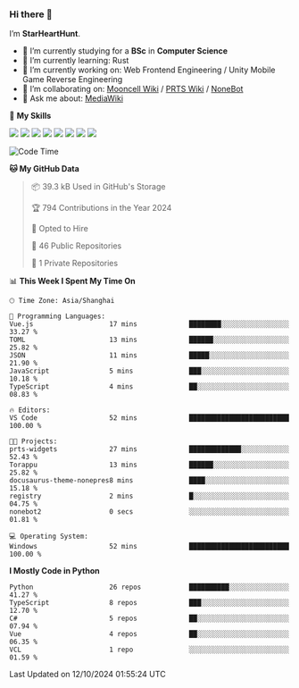 ### Hi there 👋

I’m **StarHeartHunt**.

- 🏫 I’m currently studying for a **BSc** in **Computer Science**
- 🌱 I’m currently learning: Rust
- 🔭 I’m currently working on: Web Frontend Engineering / Unity Mobile Game Reverse Engineering
- 👯 I’m collaborating on: [Mooncell Wiki](https://fgo.wiki/) / [PRTS Wiki](http://prts.wiki/) / [NoneBot](https://github.com/nonebot)
- 💬 Ask me about: [MediaWiki](https://www.mediawiki.org)

🌟 **My Skills**

![](https://img.shields.io/badge/-Python-3e74a2?style=flat-square&logo=Python&logoColor=fff)
![](https://img.shields.io/badge/-Node.js-339933?style=flat-square&logo=node.js&logoColor=fff)
![](https://img.shields.io/badge/-Vue-4fc08d?style=flat-square&logo=vue.js&logoColor=fff)
![](https://img.shields.io/badge/-React-2d98ce?style=flat-square&logo=React&logoColor=fff)
![](https://img.shields.io/badge/-TypeScript-3178C6?style=flat-square&logo=TypeScript&logoColor=fff)
![](https://img.shields.io/badge/-Docker-2496ED?style=flat-square&logo=Docker&logoColor=fff)
![](https://img.shields.io/badge/-Linux-000000?style=flat-square&logo=Linux&logoColor=fff)
![](https://img.shields.io/badge/-Dotnet-512bd4?style=flat-square&logo=.net&logoColor=fff)

<!--START_SECTION:waka-->
![Code Time](http://img.shields.io/badge/Code%20Time-1%2C359%20hrs%206%20mins-blue)

**🐱 My GitHub Data** 

> 📦 39.3 kB Used in GitHub's Storage 
 > 
> 🏆 794 Contributions in the Year 2024
 > 
> 💼 Opted to Hire
 > 
> 📜 46 Public Repositories 
 > 
> 🔑 1 Private Repositories 
 > 
📊 **This Week I Spent My Time On** 

```text
🕑︎ Time Zone: Asia/Shanghai

💬 Programming Languages: 
Vue.js                   17 mins             ████████░░░░░░░░░░░░░░░░░   33.27 % 
TOML                     13 mins             ██████░░░░░░░░░░░░░░░░░░░   25.82 % 
JSON                     11 mins             █████░░░░░░░░░░░░░░░░░░░░   21.90 % 
JavaScript               5 mins              ███░░░░░░░░░░░░░░░░░░░░░░   10.18 % 
TypeScript               4 mins              ██░░░░░░░░░░░░░░░░░░░░░░░   08.83 % 

🔥 Editors: 
VS Code                  52 mins             █████████████████████████   100.00 % 

🐱‍💻 Projects: 
prts-widgets             27 mins             █████████████░░░░░░░░░░░░   52.43 % 
Torappu                  13 mins             ██████░░░░░░░░░░░░░░░░░░░   25.82 % 
docusaurus-theme-nonepres8 mins              ████░░░░░░░░░░░░░░░░░░░░░   15.18 % 
registry                 2 mins              █░░░░░░░░░░░░░░░░░░░░░░░░   04.75 % 
nonebot2                 0 secs              ░░░░░░░░░░░░░░░░░░░░░░░░░   01.81 % 

💻 Operating System: 
Windows                  52 mins             █████████████████████████   100.00 % 
```

**I Mostly Code in Python** 

```text
Python                   26 repos            ██████████░░░░░░░░░░░░░░░   41.27 % 
TypeScript               8 repos             ███░░░░░░░░░░░░░░░░░░░░░░   12.70 % 
C#                       5 repos             ██░░░░░░░░░░░░░░░░░░░░░░░   07.94 % 
Vue                      4 repos             ██░░░░░░░░░░░░░░░░░░░░░░░   06.35 % 
VCL                      1 repo              ░░░░░░░░░░░░░░░░░░░░░░░░░   01.59 % 
```




 Last Updated on 12/10/2024 01:55:24 UTC
<!--END_SECTION:waka-->
